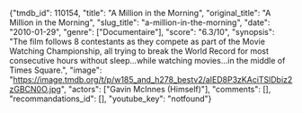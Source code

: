 {"tmdb_id": 110154, "title": "A Million in the Morning", "original_title": "A Million in the Morning", "slug_title": "a-million-in-the-morning", "date": "2010-01-29", "genre": ["Documentaire"], "score": "6.3/10", "synopsis": "The film follows 8 contestants as they compete as part of the Movie Watching Championship, all trying to break the World Record for most consecutive hours without sleep...while watching movies...in the middle of Times Square.", "image": "https://image.tmdb.org/t/p/w185_and_h278_bestv2/aIED8P3zKAciTSlDbiz2zGBCN0O.jpg", "actors": ["Gavin McInnes (Himself)"], "comments": [], "recommandations_id": [], "youtube_key": "notfound"}